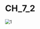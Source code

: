 # CH_7_2
![1](https://user-images.githubusercontent.com/118417960/221479967-6ed93fea-e820-4bbc-8560-9f2d25f5e282.PNG)
